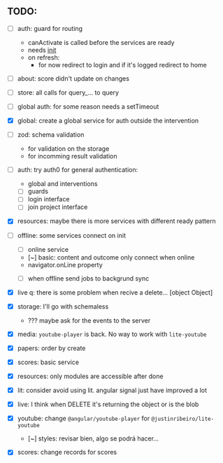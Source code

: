 ## TODO:

- [ ] auth: guard for routing
  - canActivate is called before the services are ready
  - needs [init](https://angular.io/api/core/APP_INITIALIZER)
  - on refresh:
    - for now redirect to login and if it's logged redirect to home

- [ ] about: score didn't update on changes
- [ ] store: all calls for query_... to query

- [ ] global auth: for some reason needs a setTimeout
- [X] global: create a global service for auth outside the intervention

- [ ] zod: schema validation
  - for validation on the storage
  - for incomming result validation

- [ ] auth: try auth0 for general authentication:
  - global and interventions
  - [ ] guards
  - [ ] login interface
  - [ ] join project interface

- [X] resources: maybe there is more services with different ready pattern

- [ ] offline: some services connect on init
  - [ ] online service
  - [~] basic: content and outcome only connect when online
  - navigator.onLine property
  - [ ] when offline send jobs to backgrund sync


- [X] live q: there is some problem when recive a delete... [object Object]
- [X] storage: I'll go with schemaless
  - ??? maybe ask for the events to the server

- [X] media: `youtube-player` is back. No way to work with `lite-youtube`
- [X] papers: order by create
- [X] scores: basic service
- [X] resources: only modules are accessible after done
- [X] lit: consider avoid using lit. angular signal just have improved a lot
- [X] live: I think when DELETE it's returning the object or is the blob
- [X] youtube: change `@angular/youtube-player` for `@justinribeiro/lite-youtube`
  - [~] styles: revisar bien, algo se podrá hacer...
- [X] scores: change records for scores

